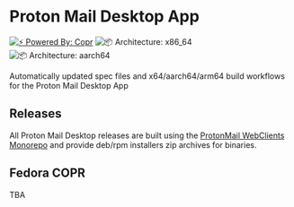 # Proton Mail Desktop App

[![⚡️ Powered By: Copr](https://img.shields.io/badge/⚡️_Powered_by-COPR-blue?style=flat-square)](https://copr.fedorainfracloud.org/)
![📦 Architecture: x86_64 ](https://img.shields.io/badge/📦_Architecture-x86_64-blue?style=flat-square)
![📦 Architecture: aarch64](https://img.shields.io/badge/📦_Architecture-aarch64-blue?style=flat-square)

Automatically updated spec files and x64/aarch64/arm64 build workflows for the Proton Mail Desktop App

## Releases

All Proton Mail Desktop releases are built using the [ProtonMail WebClients Monorepo](https://github.com/ProtonMail/WebClients) and provide deb/rpm installers zip archives for binaries.

## Fedora COPR

TBA